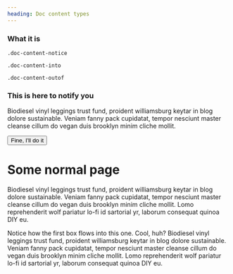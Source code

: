 ```yaml
---
heading: Doc content types
---
```


<div class="line-gutters">
	<div class="unit size1of3">
		<h3>What it is</h3>
		<p><code>.doc-content-notice</code></p>
		<p><code>.doc-content-into</code></p>
		<p><code>.doc-content-outof</code></p>
	</div>
	<div class="lastUnit">
		<div class="doc-box">
			<div class="doc-content doc-content-notice" id="notify-example">
				<h3>This is here to notify you</h3>
				<p>Biodiesel vinyl leggings trust fund, proident williamsburg keytar in blog dolore sustainable. Veniam fanny pack cupidatat, tempor nesciunt master cleanse cillum do vegan duis brooklyn minim cliche mollit.</p>
				<input type="submit" value="Fine, I'll do it" />
			</div>
			<div class="doc-content">
				<h1>Some normal page</h1>
				<p>Biodiesel vinyl leggings trust fund, proident williamsburg keytar in blog dolore sustainable. Veniam fanny pack cupidatat, tempor nesciunt master cleanse cillum do vegan duis brooklyn minim cliche mollit. Lomo reprehenderit wolf pariatur lo-fi id sartorial yr, laborum consequat quinoa DIY eu.</p>
			</div>
			<div class="doc-content doc-content-into">
				<p>Notice how the first box flows into this one. Cool, huh? Biodiesel vinyl leggings trust fund, proident williamsburg keytar in blog dolore sustainable. Veniam fanny pack cupidatat, tempor nesciunt master cleanse cillum do vegan duis brooklyn minim cliche mollit. Lomo reprehenderit wolf pariatur lo-fi id sartorial yr, laborum consequat quinoa DIY eu.</p>
			</div>
		</div>
		<script>
			$('#notify-example').closeable();
		</script>
	</div>
</div>